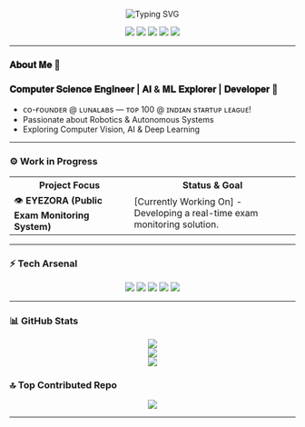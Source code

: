 <p align="center">
  <img src="https://readme-typing-svg.demolab.com?font=JetBrains+Mono&size=32&color=FF5733&center=true&width=650&lines=Hey!+I'm+Muzammil+Latheef+Seedi;Startup+Founder&speed=2&pause=80&repeat=true" alt="Typing SVG"/>
</p>

<p align="center" style="text-decoration:none;">
  <a href="https://discord.gg/mr_muzml" style="text-decoration:none;">
    <img src="https://img.shields.io/badge/Discord-%237289DA?style=for-the-badge&logo=discord&logoColor=white"/>
  </a>
  <a href="https://instagram.com/mr__muzml" style="text-decoration:none;">
    <img src="https://img.shields.io/badge/Instagram-%23E4405F?style=for-the-badge&logo=Instagram&logoColor=white"/>
  </a>
  <a href="https://www.linkedin.com/in/muzml-latheef6666/" style="text-decoration:none;">
    <img src="https://img.shields.io/badge/LinkedIn-%230077B5?style=for-the-badge&logo=linkedin&logoColor=white"/>
  </a>
  <a href="mailto:muzamilbng@gmail.com" style="text-decoration:none;">
    <img src="https://img.shields.io/badge/Email-D14836?style=for-the-badge&logo=gmail&logoColor=white"/>
  </a>
  <a href="#" style="text-decoration:none;">
    <img src="https://img.shields.io/badge/Profile_Views-∞-FF5733?style=for-the-badge"/>
  </a>
</p>


---

### 𝐀𝐛𝐨𝐮𝐭 𝐌𝐞 👋
### 𝐂𝐨𝐦𝐩𝐮𝐭𝐞𝐫 𝐒𝐜𝐢𝐞𝐧𝐜𝐞 𝐄𝐧𝐠𝐢𝐧𝐞𝐞𝐫 | 𝐀𝐈 & 𝐌𝐋 𝐄𝐱𝐩𝐥𝐨𝐫𝐞𝐫 | 𝐃𝐞𝐯𝐞𝐥𝐨𝐩𝐞𝐫 🦾
- ᴄᴏ-ғᴏᴜɴᴅᴇʀ @ ʟᴜɴᴀʟᴀʙs — ᴛᴏᴘ 100 @ ɪɴᴅɪᴀɴ sᴛᴀʀᴛᴜᴘ ʟᴇᴀɢᴜᴇ!
- Passionate about Robotics & Autonomous Systems
- Exploring Computer Vision, AI & Deep Learning
---

### ⚙️ Work in Progress
<p align="center">
<table>
  <tr>
    <th>Project Focus</th>
    <th>Status & Goal</th>
  </tr>
  <tr>
    <td>👁️ <b>EYEZORA (Public Exam Monitoring System)</b></td>
    <td>[Currently Working On] - Developing a real-time exam monitoring solution.</td>
  </tr>
</table>
</p>

---

### ⚡ Tech Arsenal
<p align="center">
  <img src="https://img.shields.io/badge/C-%2300599C.svg?style=for-the-badge&logo=c&logoColor=white" />
  <img src="https://img.shields.io/badge/Python-3670A0?style=for-the-badge&logo=python&logoColor=ffdd54" />
  <img src="https://img.shields.io/badge/MySQL-4479A1.svg?style=for-the-badge&logo=mysql&logoColor=white" />
  <img src="https://img.shields.io/badge/PyTorch-%23EE4C2C.svg?style=for-the-badge&logo=PyTorch&logoColor=white" />
  <img src="https://img.shields.io/badge/TensorFlow-%23FF6F00.svg?style=for-the-badge&logo=TensorFlow&logoColor=white" />
</p>

---

### 📊 GitHub Stats
<p align="center">
  <img src="https://github-readme-stats.vercel.app/api?username=muzml&theme=radical&hide_border=false&include_all_commits=false&count_private=false" /><br/>
  <img src="https://nirzak-streak-stats.vercel.app/?user=muzml&theme=radical&hide_border=false" /><br/>
  <img src="https://github-readme-stats.vercel.app/api/top-langs/?username=muzml&theme=radical&hide_border=false&include_all_commits=false&count_private=false&layout=compact" />
</p>

### 🔝 Top Contributed Repo
<p align="center">
  <img src="https://github-contributor-stats.vercel.app/api?username=muzml&limit=5&theme=radical&combine_all_yearly_contributions=true" />
</p>

---

<!-- Proudly created with GPRM ( https://gprm.itsvg.in ) -->
